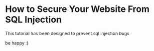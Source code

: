 # How to Secure Your Website From SQL Injection

This tutorial has been designed to prevent sql injection bugs

be happy :)
